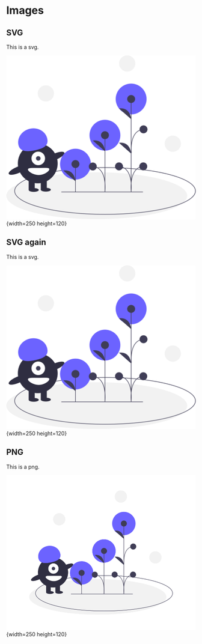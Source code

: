 # Images

## SVG

This is a svg.

![svg alt text](undraw_blooming.svg "svg title text"){width=250 height=120}

## SVG again

This is a svg.

![svg alt text](Images.svg "svg title text"){width=250 height=120}

## PNG

This is a png.

![png alt text](undraw_blooming.png "png title text"){width=250 height=120}

